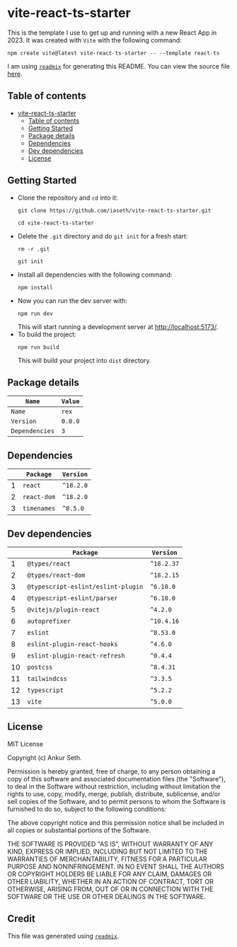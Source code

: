
# vite-react-ts-starter
This is the template I use to get up and running with a new React App in 2023.
It was created with `Vite` with the following command:
```
npm create vite@latest vite-react-ts-starter -- --template react-ts
```


I am using [`readmix`](https://github.com/iaseth/readmix) for generating this README.
You can view the source file [here](https://github.com/iaseth/vite-react-ts-starter/blob/master/README.md.rx).


## Table of contents
* [vite-react-ts-starter](#vite-react-ts-starter)
    * [Table of contents](#table-of-contents)
    * [Getting Started](#getting-started)
    * [Package details](#package-details)
    * [Dependencies](#dependencies)
    * [Dev dependencies](#dev-dependencies)
    * [License](#license)


## Getting Started
* Clone the repository and `cd` into it:
    ```
    git clone https://github.com/iaseth/vite-react-ts-starter.git
    ```
    ```
    cd vite-react-ts-starter
    ```
* Delete the `.git` directory and do `git init` for a fresh start:
    ```
    rm -r .git
    ```
    ```
    git init
    ```
* Install all dependencies with the following command:
    ```
    npm install
    ```
* Now you can run the dev server with:
    ```
    npm run dev
    ```
    This will start running a development server at [http://localhost:5173/](http://localhost:5173/).
* To build the project:
    ```
    npm run build
    ```
    This will build your project into `dist` directory.


## Package details
| `Name`         | `Value`   |
| -------------- | --------- |
| `Name`         | `rex`     |
| `Version`      | `0.0.0`   |
| `Dependencies` | `3`       |



## Dependencies
|     | `Package`   | `Version`   |
| --- | ----------- | ----------- |
| 1   | `react`     | `^18.2.0`   |
| 2   | `react-dom` | `^18.2.0`   |
| 3   | `timenames` | `^0.5.0`    |



## Dev dependencies
|     | `Package`                          | `Version`   |
| --- | ---------------------------------- | ----------- |
| 1   | `@types/react`                     | `^18.2.37`  |
| 2   | `@types/react-dom`                 | `^18.2.15`  |
| 3   | `@typescript-eslint/eslint-plugin` | `^6.10.0`   |
| 4   | `@typescript-eslint/parser`        | `^6.10.0`   |
| 5   | `@vitejs/plugin-react`             | `^4.2.0`    |
| 6   | `autoprefixer`                     | `^10.4.16`  |
| 7   | `eslint`                           | `^8.53.0`   |
| 8   | `eslint-plugin-react-hooks`        | `^4.6.0`    |
| 9   | `eslint-plugin-react-refresh`      | `^0.4.4`    |
| 10  | `postcss`                          | `^8.4.31`   |
| 11  | `tailwindcss`                      | `^3.3.5`    |
| 12  | `typescript`                       | `^5.2.2`    |
| 13  | `vite`                             | `^5.0.0`    |



## License
MIT License

Copyright (c) Ankur Seth.

Permission is hereby granted, free of charge, to any person obtaining a copy
of this software and associated documentation files (the "Software"), to deal
in the Software without restriction, including without limitation the rights
to use, copy, modify, merge, publish, distribute, sublicense, and/or sell
copies of the Software, and to permit persons to whom the Software is
furnished to do so, subject to the following conditions:

The above copyright notice and this permission notice shall be included in all
copies or substantial portions of the Software.

THE SOFTWARE IS PROVIDED "AS IS", WITHOUT WARRANTY OF ANY KIND, EXPRESS OR
IMPLIED, INCLUDING BUT NOT LIMITED TO THE WARRANTIES OF MERCHANTABILITY,
FITNESS FOR A PARTICULAR PURPOSE AND NONINFRINGEMENT. IN NO EVENT SHALL THE
AUTHORS OR COPYRIGHT HOLDERS BE LIABLE FOR ANY CLAIM, DAMAGES OR OTHER
LIABILITY, WHETHER IN AN ACTION OF CONTRACT, TORT OR OTHERWISE, ARISING FROM,
OUT OF OR IN CONNECTION WITH THE SOFTWARE OR THE USE OR OTHER DEALINGS IN THE
SOFTWARE.


## Credit

This file was generated using [`readmix`](https://github.com/iaseth/readmix).


